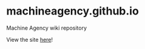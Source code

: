 # machineagency.github.io
Machine Agency wiki repository

View the site [here](machineagency.github.io)!
